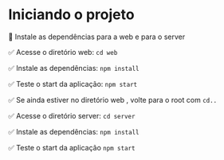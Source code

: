 # Iniciando o projeto


🚨 Instale as dependências para a web e para o server

✅ Acesse o diretório web: `cd web` <p> 
✅ Instale as dependências: `npm install` <p> 
✅ Teste o start da aplicação: `npm start` <p> 
✅ Se ainda estiver no diretório web , volte para o root com `cd..` <p> 
✅ Acesse o diretório server: `cd server` <p> 
✅ Instale as dependências: `npm install` <p> 
✅ Teste o start da aplicação `npm start` <p> 